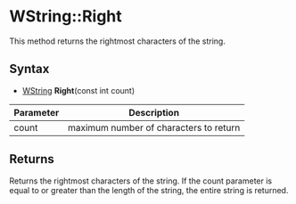 # WString::Right #
This method returns the rightmost characters of the string.

## Syntax ##
- [WString](WString.md) **Right**(const int count)

| Parameter | Description |
| --- | --- |
| count | maximum number of characters to return |

## Returns ##
Returns the rightmost characters of the string. If the count parameter is equal to or greater than the length of the string, the entire string is returned.
